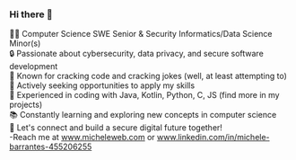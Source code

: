 ### Hi there 👋  


👨‍💻 Computer Science SWE Senior & Security Informatics/Data Science Minor(s)  
🔒 Passionate about cybersecurity, data privacy, and secure software development  
🤣 Known for cracking code and cracking jokes (well, at least attempting to)  
🚀 Actively seeking opportunities to apply my skills  
🌟 Experienced in coding with Java, Kotlin, Python, C, JS (find more in my projects)  
📚 Constantly learning and exploring new concepts in computer science  
🔗 Let's connect and build a secure digital future together!  
-Reach me at www.micheleweb.com  or www.linkedin.com/in/michele-barrantes-455206255
